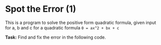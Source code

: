 # Spot the Error (1)

This is a program to solve the positive form quadratic formula, given input for a, b and c for a quadratic formula
`0 = ax^2 + bx + c`

**Task:** Find and fix the error in the following code.
